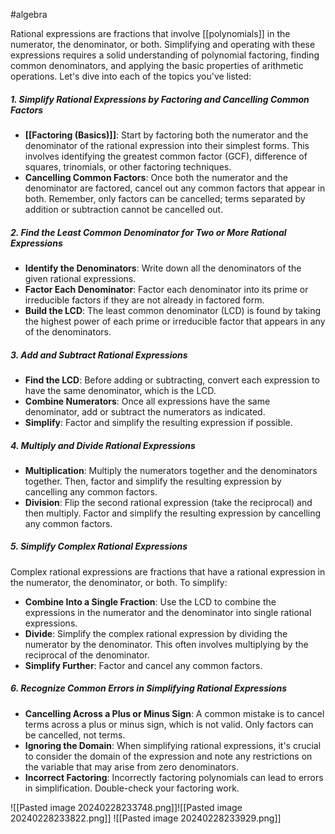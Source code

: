 #algebra

Rational expressions are fractions that involve [[polynomials]] in the numerator, the denominator, or both. Simplifying and operating with these expressions requires a solid understanding of polynomial factoring, finding common denominators, and applying the basic properties of arithmetic operations. Let's dive into each of the topics you've listed:

##### 1. Simplify Rational Expressions by Factoring and Cancelling Common Factors

- **[[Factoring (Basics)]]**: Start by factoring both the numerator and the denominator of the rational expression into their simplest forms. This involves identifying the greatest common factor (GCF), difference of squares, trinomials, or other factoring techniques.
- **Cancelling Common Factors**: Once both the numerator and the denominator are factored, cancel out any common factors that appear in both. Remember, only factors can be cancelled; terms separated by addition or subtraction cannot be cancelled out.

##### 2. Find the Least Common Denominator for Two or More Rational Expressions

- **Identify the Denominators**: Write down all the denominators of the given rational expressions.
- **Factor Each Denominator**: Factor each denominator into its prime or irreducible factors if they are not already in factored form.
- **Build the LCD**: The least common denominator (LCD) is found by taking the highest power of each prime or irreducible factor that appears in any of the denominators.

##### 3. Add and Subtract Rational Expressions

- **Find the LCD**: Before adding or subtracting, convert each expression to have the same denominator, which is the LCD.
- **Combine Numerators**: Once all expressions have the same denominator, add or subtract the numerators as indicated.
- **Simplify**: Factor and simplify the resulting expression if possible.

##### 4. Multiply and Divide Rational Expressions

- **Multiplication**: Multiply the numerators together and the denominators together. Then, factor and simplify the resulting expression by cancelling any common factors.
- **Division**: Flip the second rational expression (take the reciprocal) and then multiply. Factor and simplify the resulting expression by cancelling any common factors.

##### 5. Simplify Complex Rational Expressions

Complex rational expressions are fractions that have a rational expression in the numerator, the denominator, or both. To simplify:

- **Combine Into a Single Fraction**: Use the LCD to combine the expressions in the numerator and the denominator into single rational expressions.
- **Divide**: Simplify the complex rational expression by dividing the numerator by the denominator. This often involves multiplying by the reciprocal of the denominator.
- **Simplify Further**: Factor and cancel any common factors.

##### 6. Recognize Common Errors in Simplifying Rational Expressions

- **Cancelling Across a Plus or Minus Sign**: A common mistake is to cancel terms across a plus or minus sign, which is not valid. Only factors can be cancelled, not terms.
- **Ignoring the Domain**: When simplifying rational expressions, it's crucial to consider the domain of the expression and note any restrictions on the variable that may arise from zero denominators.
- **Incorrect Factoring**: Incorrectly factoring polynomials can lead to errors in simplification. Double-check your factoring work.


![[Pasted image 20240228233748.png]]![[Pasted image 20240228233822.png]]
![[Pasted image 20240228233929.png]]
